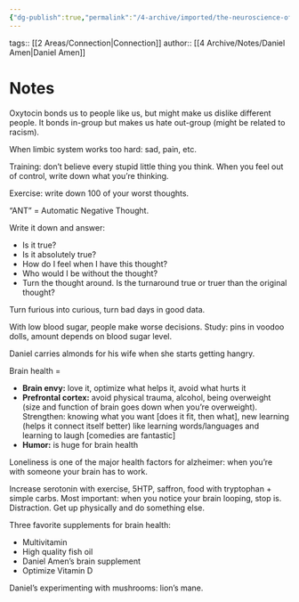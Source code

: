 ```yaml
---
{"dg-publish":true,"permalink":"/4-archive/imported/the-neuroscience-of-friendship-daniel-amen/"}
---
```


tags:: [[2 Areas/Connection\|Connection]]
author:: [[4 Archive/Notes/Daniel Amen\|Daniel Amen]]

# Notes
Oxytocin bonds us to people like us, but might make us dislike different people.
It bonds in-group but makes us hate out-group (might be related to racism).

When limbic system works too hard: sad, pain, etc.

Training: don’t believe every stupid little thing you think. When you feel out
of control, write down what you’re thinking.

Exercise: write down 100 of your worst thoughts.

“ANT” = Automatic Negative Thought.

Write it down and answer:

-   Is it true?
-   Is it absolutely true?
-   How do I feel when I have this thought?
-   Who would I be without the thought?
-   Turn the thought around. Is the turnaround true or truer than the original thought?

Turn furious into curious, turn bad days in good data.

With low blood sugar, people make worse decisions. Study: pins in voodoo dolls, amount depends on blood sugar level.

Daniel carries almonds for his wife when she starts getting hangry.

Brain health =

-   **Brain envy:** love it, optimize what helps it, avoid what hurts it
-   **Prefrontal cortex:** avoid physical trauma, alcohol, being overweight (size
    and function of brain goes down when you’re overweight). Strengthen: knowing
    what you want [does it fit, then what], new learning (helps it connect itself
    better) like learning words/languages and learning to laugh [comedies are
    fantastic]
-   **Humor:** is huge for brain health

Loneliness is one of the major health factors for alzheimer: when you’re with
someone your brain has to work.

Increase serotonin with exercise, 5HTP, saffron, food with tryptophan + simple
carbs. Most important: when you notice your brain looping, stop is. Distraction.
Get up physically and do something else.

Three favorite supplements for brain health:

-   Multivitamin
-   High quality fish oil
-   Daniel Amen’s brain supplement
-   Optimize Vitamin D

Daniel’s experimenting with mushrooms: lion’s mane.

